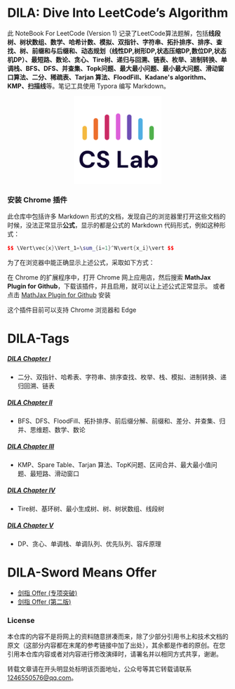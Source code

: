 

# DILA: Dive Into LeetCode’s Algorithm



此 NoteBook For LeetCode (Version 1) 记录了LeetCode算法题解，包括**线段树、树状数组、数学、哈希计数、模拟、双指针、字符串、拓扑排序、排序、查找、树、前缀和与后缀和、动态规划（线性DP,树形DP,状态压缩DP,数位DP,状态机DP）、最短路、数论、贪心、Tire树、递归与回溯、链表、枚举、进制转换、单调栈、BFS、DFS、并查集、Topk问题、最大最小问题、最小最大问题、滑动窗口算法、二分、稀疏表、Tarjan 算法、FloodFill、Kadane's algorithm、KMP、扫描线**等。笔记工具使用 Typora 编写 Markdown。

<div align="center">
<div align="center">
  <img src="https://raw.githubusercontent.com/JackFroster/Images/main/image/Screenshot%202023-11-17%20at%2013.04.48.png" alt="Screenshot 2023-11-17 at 13.04.48" width = "200px" align= "center"/>
</div>
</div>

### 安装 Chrome 插件

此仓库中包括许多 Markdown 形式的文档，发现自己的浏览器里打开这些文档的时候，没法正常显示**公式**，显示的都是公式的 Markdown 代码形式，例如这种形式：

```c++
$$ \Vert\vec{x}\Vert_1=\sum_{i=1}^N\vert{x_i}\vert $$
```

为了在浏览器中能正确显示上述公式，采取如下方式：

在 Chrome 的扩展程序中，打开 Chrome 网上应用店，然后搜索 **MathJax Plugin for Github**，下载该插件，并且启用，就可以让上述公式正常显示。
或者点击 [MathJax Plugin for Github](https://chrome.google.com/webstore/detail/mathjax-plugin-for-github/ioemnmodlmafdkllaclgeombjnmnbima) 安装

这个插件目前可以支持 Chrome 浏览器和 Edge



# DILA-Tags

##### [DILA Chapter I](./Docs/Tags/Chapter-I)

- 二分、双指针、哈希表、字符串、排序查找、枚举、栈、模拟、进制转换、递归回溯、链表

##### [DILA Chapter II](./Docs/Tags/Chapter-II)

- BFS、DFS、FloodFill、拓扑排序、前后缀分解、前缀和、差分、并查集、归并、思维题、数学、数论


##### [DILA Chapter III](./Docs/Tags/Chapter-III)

- KMP、Spare Table、Tarjan 算法、TopK问题、区间合并、最大最小值问题、最短路、滑动窗口


##### [DILA Chapter IV](./Docs/Tags/Chapter-IV)

- Tire树、基环树、最小生成树、树、树状数组、线段树


##### [DILA Chapter V](./Docs/Tags/Chapter-V)

- DP、贪心、单调栈、单调队列、优先队列、容斥原理



# DILA-Sword Means Offer

- [剑指 Offer (专项突破)](./Docs/Sword%20Means%20Offer/剑指%20Offer(专项突破)算法笔记(Java版).md)
- [剑指 Offer (第二版)](./Docs/Sword%20Means%20Offer/剑指%20Offer(第二版)算法笔记(Java版).md)



### License

本仓库的内容不是将网上的资料随意拼凑而来，除了少部分引用书上和技术文档的原文（这部分内容都在末尾的参考链接中加了出处），其余都是作者的原创。在您引用本仓库内容或者对内容进行修改演绎时，请署名并以相同方式共享，谢谢。

转载文章请在开头明显处标明该页面地址，公众号等其它转载请联系 1246550576@qq.com。